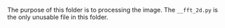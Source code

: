 The purpose of this folder is to processing the image.
The `__fft_2d.py` is the only unusable file in this folder.